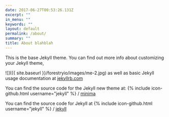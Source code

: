 ```yaml
---
date: 2017-06-27T00:53:26.131Z
excerpt: ""
in_menu: ""
keywords: ""
layout: default
permalink: /about/
summary: ""
title: About blahblah
---
```

This is the base Jekyll theme. You can find out more info about customizing your Jekyll theme,

![]({{ site.baseurl }}/forestryio/images/me-2.jpg) as well as basic Jekyll usage documentation at [jekyllrb.com](http://jekyllrb.com/)

You can find the source code for the Jekyll new theme at: {% include icon-github.html username="jekyll" %} / [minima](https://github.com/jekyll/minima)

You can find the source code for Jekyll at {% include icon-github.html username="jekyll" %} / [jekyll](https://github.com/jekyll/jekyll)